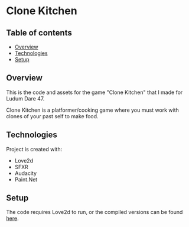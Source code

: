 # Clone Kitchen
## Table of contents
* [Overview](#overview)
* [Technologies](#technologies)
* [Setup](#setup)

## Overview
This is the code and assets for the game "Clone Kitchen" that I made for Ludum Dare 47.

Clone Kitchen is a platformer/cooking game where you must work with clones of your past self to make food.
	
## Technologies
Project is created with:
* Love2d
* SFXR
* Audacity
* Paint.Net

## Setup
The code requires Love2d to run, or the compiled versions can be found [here](https://stormtroopercat.itch.io/).
